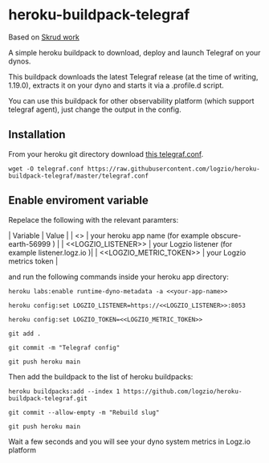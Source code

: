 # heroku-buildpack-telegraf

Based on [Skrud work](https://github.com/skrud/heroku-buildpack-telegraf)

A simple heroku buildpack to download, deploy and launch Telegraf on your dynos.

This buildpack downloads the latest Telegraf release (at the time of writing, 1.19.0), extracts it on your dyno and starts it via a .profile.d script.

You can use this buildpack for other observability platform (which support telegraf agent), just change the output in the config.

## Installation
From your heroku git directory download [this telegraf.conf](https://raw.githubusercontent.com/logzio/heroku-buildpack-telegraf/master/telegraf.conf).

    wget -O telegraf.conf https://raw.githubusercontent.com/logzio/heroku-buildpack-telegraf/master/telegraf.conf

## Enable enviroment variable

Repelace the following with the relevant paramters:

| Variable | Value |
| <<your-app-name>> | your heroku app name (for example obscure-earth-56999 ) |
| <<LOGZIO_LISTENER>> | your Logzio listener (for example listener.logz.io )|
| <<LOGZIO_METRIC_TOKEN>> | your Logzio metrics token |
    
and run the following commands inside your heroku app directory:

    heroku labs:enable runtime-dyno-metadata -a <<your-app-name>>
    
    heroku config:set LOGZIO_LISTENER=https://<<LOGZIO_LISTENER>>:8053   
    
    heroku config:set LOGZIO_TOKEN=<<LOGZIO_METRIC_TOKEN>>
    
    git add .
    
    git commit -m "Telegraf config" 
    
    git push heroku main
    
Then add the buildpack to the list of heroku buildpacks:

    heroku buildpacks:add --index 1 https://github.com/logzio/heroku-buildpack-telegraf.git
    
    git commit --allow-empty -m "Rebuild slug"
    
    git push heroku main
    
Wait a few seconds and you will see your dyno system metrics in Logz.io platform


